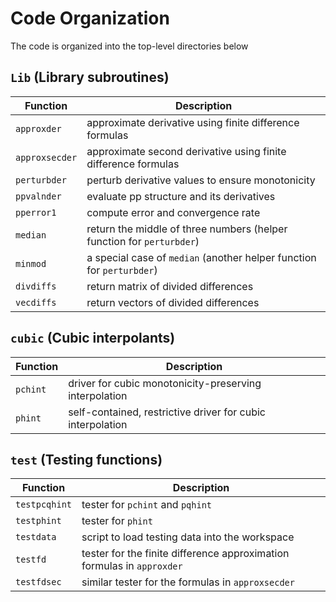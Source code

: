 # Code Organization

The code is organized into the top-level directories below

## `Lib` (Library subroutines)
Function       | Description
---------------|------------
`approxder`    | approximate derivative using finite difference formulas
`approxsecder` | approximate second derivative using finite difference formulas
`perturbder`   | perturb derivative values to ensure monotonicity
`ppvalnder`    | evaluate pp structure and its derivatives
`pperror1`     | compute error and convergence rate 
`median`       | return the middle of three numbers (helper function for `perturbder`)
`minmod`       | a special case of `median` (another helper function for `perturbder`)
`divdiffs`     | return matrix of divided differences
`vecdiffs`     | return vectors of divided differences

## `cubic` (Cubic interpolants)
Function | Description
---------|------------
`pchint` | driver for cubic monotonicity-preserving interpolation
`phint`  | self-contained, restrictive driver for cubic interpolation

## `test` (Testing functions)
Function      | Description
--------------|------------
`testpcqhint` | tester for `pchint` and `pqhint`
`testphint`   | tester for `phint`
`testdata`    | script to load testing data into the workspace
`testfd`      | tester for the finite difference approximation formulas in `approxder`
`testfdsec`   | similar tester for the formulas in `approxsecder`
